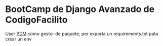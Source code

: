 # BootCamp  de Django Avanzado de CodigoFacilito

User [PDM](https://pdm-project.org/en/latest/) como gestor de paquete, per exporta un requirements.txt pata crear un  env

